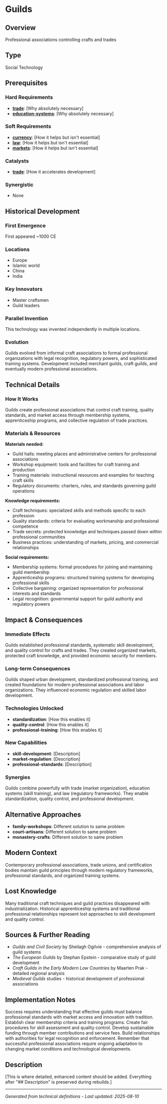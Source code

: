 # Guilds

## Overview
Professional associations controlling crafts and trades

## Type
Social Technology

## Prerequisites

### Hard Requirements
- **[trade](../trade/README.md)**: [Why absolutely necessary]
- **[education-systems](../education-systems/README.md)**: [Why absolutely necessary]

### Soft Requirements
- **[currency](../currency/README.md)**: [How it helps but isn't essential]
- **[law](../law/README.md)**: [How it helps but isn't essential]
- **[markets](../markets/README.md)**: [How it helps but isn't essential]

### Catalysts
- **[trade](../trade/README.md)**: [How it accelerates development]

### Synergistic
- None

## Historical Development

### First Emergence
First appeared ~1000 CE

### Locations
- Europe
- Islamic world
- China
- India

### Key Innovators
- Master craftsmen
- Guild leaders

### Parallel Invention
This technology was invented independently in multiple locations.

### Evolution
Guilds evolved from informal craft associations to formal professional organizations with legal recognition, regulatory powers, and sophisticated training systems. Development included merchant guilds, craft guilds, and eventually modern professional associations.

## Technical Details

### How It Works
Guilds create professional associations that control craft training, quality standards, and market access through membership systems, apprenticeship programs, and collective regulation of trade practices.

### Materials & Resources
**Materials needed:**
- Guild halls: meeting places and administrative centers for professional associations
- Workshop equipment: tools and facilities for craft training and production
- Training materials: instructional resources and examples for teaching craft skills
- Regulatory documents: charters, rules, and standards governing guild operations


**Knowledge requirements:**
- Craft techniques: specialized skills and methods specific to each profession
- Quality standards: criteria for evaluating workmanship and professional competence
- Trade secrets: protected knowledge and techniques passed down within professional communities
- Business practices: understanding of markets, pricing, and commercial relationships


**Social requirements:**
- Membership systems: formal procedures for joining and maintaining guild membership
- Apprenticeship programs: structured training systems for developing professional skills
- Collective bargaining: organized representation for professional interests and standards
- Legal recognition: governmental support for guild authority and regulatory powers

## Impact & Consequences

### Immediate Effects
Guilds established professional standards, systematic skill development, and quality control for crafts and trades. They created organized markets, protected craft knowledge, and provided economic security for members.

### Long-term Consequences
Guilds shaped urban development, standardized professional training, and created foundations for modern professional associations and labor organizations. They influenced economic regulation and skilled labor development.

### Technologies Unlocked
- **standardization**: [How this enables it]
- **quality-control**: [How this enables it]
- **professional-training**: [How this enables it]

### New Capabilities
- **skill-development**: [Description]
- **market-regulation**: [Description]
- **professional-standards**: [Description]

### Synergies
Guilds combine powerfully with trade (market organization), education systems (skill training), and law (regulatory frameworks). They enable standardization, quality control, and professional development.

## Alternative Approaches
- **family-workshops**: Different solution to same problem
- **court-artisans**: Different solution to same problem
- **monastery-crafts**: Different solution to same problem

## Modern Context
Contemporary professional associations, trade unions, and certification bodies maintain guild principles through modern regulatory frameworks, professional standards, and organized training systems.

## Lost Knowledge
Many traditional craft techniques and guild practices disappeared with industrialization. Historical apprenticeship systems and traditional professional relationships represent lost approaches to skill development and quality control.

## Sources & Further Reading
- *Guilds and Civil Society* by Sheilagh Ogilvie - comprehensive analysis of guild systems
- *The European Guilds* by Stephan Epstein - comparative study of guild development
- *Craft Guilds in the Early Modern Low Countries* by Maarten Prak - detailed regional analysis
- *Medieval Guilds* studies - historical development of professional associations

## Implementation Notes
Success requires understanding that effective guilds must balance professional standards with market access and innovation with tradition. Establish clear membership criteria and training programs. Create fair procedures for skill assessment and quality control. Develop sustainable funding through member contributions and service fees. Build relationships with authorities for legal recognition and enforcement. Remember that successful professional associations require ongoing adaptation to changing market conditions and technological developments.

## Description










[This is where detailed, enhanced content should be added. Everything after "## Description" is preserved during rebuilds.]

---
*Generated from technical definitions - Last updated: 2025-08-10*
